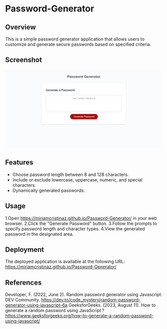 # Password-Generator

## Overview

This is a simple password generator application that allows users to customize and generate secure passwords based on specified criteria.

## Screenshot

![Password Generator](screenshot.jpeg)

## Features

- Choose password length between 8 and 128 characters.
- Include or exclude lowercase, uppercase, numeric, and special characters.
- Dynamically generated passwords.

## Usage

1.Open <https://miriamcristinaz.github.io/Password-Generator/> in your web browser.
2.Click the "Generate Password" button.
3.Follow the prompts to specify password length and character types.
4.View the generated password in the designated area.

## Deployment

The deployed application is available at the following URL: <https://miriamcristinaz.github.io/Password-Generator/>

## References

Developer, F. (2022, June 2). Random password generator using Javascript. DEV Community. <https://dev.to/code_mystery/random-password-generator-using-javascript-6a>
GeeksforGeeks. (2023, August 11). How to generate a random password using JavaScript ? <https://www.geeksforgeeks.org/how-to-generate-a-random-password-using-javascript/>
